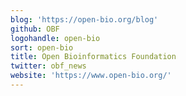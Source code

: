 ```yaml
---
blog: 'https://open-bio.org/blog'
github: OBF
logohandle: open-bio
sort: open-bio
title: Open Bioinformatics Foundation
twitter: obf_news
website: 'https://www.open-bio.org/'
---
```

